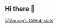 ## Hi there 👋
[![Anurag's GitHub stats](https://github-readme-stats.vercel.app/api?username=GYSS1204)](https://github.com/GYSS1204/github-readme-stats)
<!--
**GYSS1204/GYSS1204** is a ✨ _special_ ✨ repository because its `README.md` (this file) appears on your GitHub profile.

Here are some ideas to get you started:

- 🔭 I’m currently working on ...
- 🌱 I’m currently learning ...
- 👯 I’m looking to collaborate on ...
- 🤔 I’m looking for help with ...
- 💬 Ask me about ...
- 📫 How to reach me: ...
- 😄 Pronouns: ...
- ⚡ Fun fact: ...
-->
